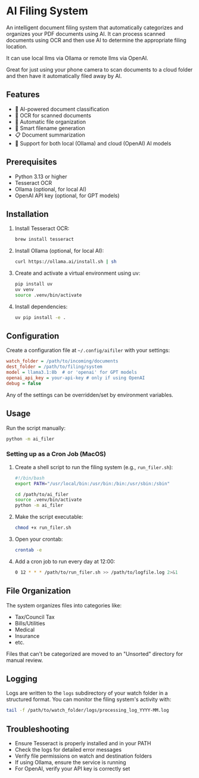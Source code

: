 # AI Filing System

An intelligent document filing system that automatically categorizes and organizes
your PDF documents using AI. It can process scanned documents using OCR and then
use AI to determine the appropriate filing location.

It can use local llms via Ollama or remote llms via OpenAI.

Great for just using your phone camera to scan documents to a cloud folder
and then have it automatically filed away by AI.

## Features

- 🤖 AI-powered document classification
- 📄 OCR for scanned documents
- 📁 Automatic file organization
- 📝 Smart filename generation
- 📋 Document summarization
- 🔄 Support for both local (Ollama) and cloud (OpenAI) AI models

## Prerequisites

- Python 3.13 or higher
- Tesseract OCR
- Ollama (optional, for local AI)
- OpenAI API key (optional, for GPT models)

## Installation

1. Install Tesseract OCR:

   ```bash
   brew install tesseract
   ```

2. Install Ollama (optional, for local AI):

   ```bash
   curl https://ollama.ai/install.sh | sh
   ```

3. Create and activate a virtual environment using uv:

   ```bash
   pip install uv
   uv venv
   source .venv/bin/activate
   ```

4. Install dependencies:

   ```bash
   uv pip install -e .
   ```

## Configuration

Create a configuration file at `~/.config/aifiler` with your settings:

   ```ini
   watch_folder = /path/to/incoming/documents
   dest_folder = /path/to/filing/system
   model = llama3.1:8b  # or 'openai' for GPT models
   openai_api_key = your-api-key # only if using OpenAI
   debug = false
   ```

Any of the settings can be overridden/set by environment variables.

## Usage

Run the script manually:

   ```bash
   python -m ai_filer
   ```

### Setting up as a Cron Job (MacOS)

1. Create a shell script to run the filing system (e.g., `run_filer.sh`):

   ```bash
   #!/bin/bash
   export PATH="/usr/local/bin:/usr/bin:/bin:/usr/sbin:/sbin"

   cd /path/to/ai_filer
   source .venv/bin/activate
   python -m ai_filer
   ```

2. Make the script executable:

   ```bash
   chmod +x run_filer.sh
   ```

3. Open your crontab:

   ```bash
   crontab -e
   ```

4. Add a cron job to run every day at 12:00:

   ```bash
   0 12 * * * /path/to/run_filer.sh >> /path/to/logfile.log 2>&1
   ```

## File Organization

The system organizes files into categories like:
- Tax/Council Tax
- Bills/Utilities
- Medical
- Insurance
- etc.

Files that can't be categorized are moved to an "Unsorted" directory for manual review.

## Logging

Logs are written to the `logs` subdirectory of your watch folder in a structured format. You can monitor the filing system's activity with:

```bash
tail -f /path/to/watch_folder/logs/processing_log_YYYY-MM.log
```

## Troubleshooting

- Ensure Tesseract is properly installed and in your PATH
- Check the logs for detailed error messages
- Verify file permissions on watch and destination folders
- If using Ollama, ensure the service is running
- For OpenAI, verify your API key is correctly set
